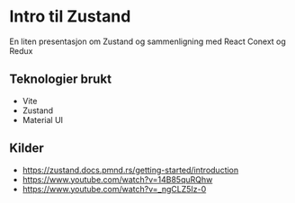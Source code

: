 # Intro til Zustand

En liten presentasjon om Zustand og sammenligning med React Conext og Redux

## Teknologier brukt

- Vite
- Zustand
- Material UI

## Kilder

- https://zustand.docs.pmnd.rs/getting-started/introduction
- https://www.youtube.com/watch?v=14B85quRQhw
- https://www.youtube.com/watch?v=_ngCLZ5Iz-0
